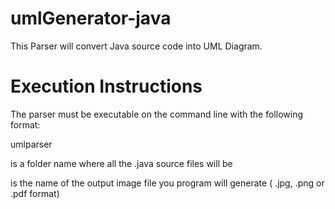 # umlGenerator-java

This Parser will convert Java source code into UML Diagram.

# Execution Instructions

The parser must be executable on the command line with the following format:

umlparser <classpath> <output file name>

<classpath> is a folder name where all the .java source files will be

<output file name> is the name of the output image file you program will generate ( .jpg, .png or .pdf format)

